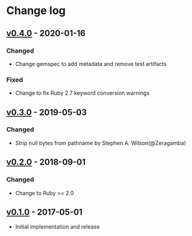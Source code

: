 # Change log

## [v0.4.0] - 2020-01-16

### Changed
* Change gemspec to add metadata and remove test artifacts

### Fixed
* Change to fix Ruby 2.7 keyword conversion warnings

## [v0.3.0] - 2019-05-03

### Changed
* Strip null bytes from pathname by Stephen A. Wilson(@Zeragamba)

## [v0.2.0] - 2018-09-01

### Changed
* Change to Ruby >= 2.0

## [v0.1.0] - 2017-05-01

* Initial implementation and release

[v0.4.0]: https://github.com/piotrmurach/tty-tree/compare/v0.3.0...v0.4.0
[v0.3.0]: https://github.com/piotrmurach/tty-tree/compare/v0.2.0...v0.3.0
[v0.2.0]: https://github.com/piotrmurach/tty-tree/compare/v0.1.0...v0.2.0
[v0.1.0]: https://github.com/piotrmurach/tty-tree/compare/v0.1.0

